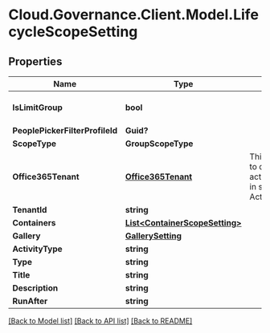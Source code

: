 # Cloud.Governance.Client.Model.LifecycleScopeSetting
## Properties

Name | Type | Description | Notes
------------ | ------------- | ------------- | -------------
**IsLimitGroup** | **bool** |  | [optional] [default to false]
**PeoplePickerFilterProfileId** | **Guid?** |  | [optional] 
**ScopeType** | **GroupScopeType** |  | [optional] 
**Office365Tenant** | [**Office365Tenant**](Office365Tenant.md) | This class is used to deserialize the activity tree node in service ActivityGalleryFlow | [optional] 
**TenantId** | **string** |  | [optional] 
**Containers** | [**List&lt;ContainerScopeSetting&gt;**](ContainerScopeSetting.md) |  | [optional] 
**Gallery** | [**GallerySetting**](GallerySetting.md) |  | [optional] 
**ActivityType** | **string** |  | [optional] 
**Type** | **string** |  | [optional] 
**Title** | **string** |  | [optional] 
**Description** | **string** |  | [optional] 
**RunAfter** | **string** |  | [optional] 

[[Back to Model list]](../README.md#documentation-for-models) [[Back to API list]](../README.md#documentation-for-api-endpoints) [[Back to README]](../README.md)

